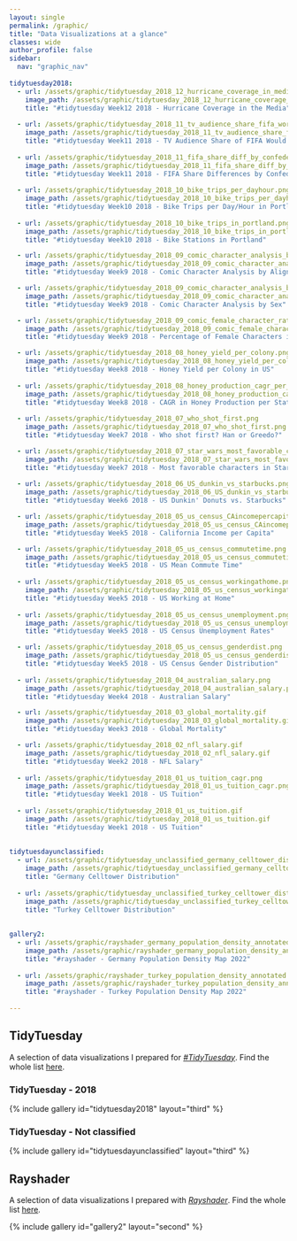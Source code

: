```yaml
---
layout: single
permalink: /graphic/
title: "Data Visualizations at a glance"
classes: wide
author_profile: false
sidebar:
  nav: "graphic_nav"
  
tidytuesday2018:
  - url: /assets/graphic/tidytuesday_2018_12_hurricane_coverage_in_media.png
    image_path: /assets/graphic/tidytuesday_2018_12_hurricane_coverage_in_media.png
    title: "#tidytuesday Week12 2018 - Hurricane Coverage in the Media" 
    
  - url: /assets/graphic/tidytuesday_2018_11_tv_audience_share_fifa_world_cup_2010.png
    image_path: /assets/graphic/tidytuesday_2018_11_tv_audience_share_fifa_world_cup_2010.png
    title: "#tidytuesday Week11 2018 - TV Audience Share of FIFA Would Cup, 2010 (UEFA Countries)" 
    
  - url: /assets/graphic/tidytuesday_2018_11_fifa_share_diff_by_confederation_country.png
    image_path: /assets/graphic/tidytuesday_2018_11_fifa_share_diff_by_confederation_country.png
    title: "#tidytuesday Week11 2018 - FIFA Share Differences by Confederation and Country" 
    
  - url: /assets/graphic/tidytuesday_2018_10_bike_trips_per_dayhour.png
    image_path: /assets/graphic/tidytuesday_2018_10_bike_trips_per_dayhour.png
    title: "#tidytuesday Week10 2018 - Bike Trips per Day/Hour in Portland" 
    
  - url: /assets/graphic/tidytuesday_2018_10_bike_trips_in_portland.png
    image_path: /assets/graphic/tidytuesday_2018_10_bike_trips_in_portland.png
    title: "#tidytuesday Week10 2018 - Bike Stations in Portland" 

  - url: /assets/graphic/tidytuesday_2018_09_comic_character_analysis_by_align.png
    image_path: /assets/graphic/tidytuesday_2018_09_comic_character_analysis_by_align.png
    title: "#tidytuesday Week9 2018 - Comic Character Analysis by Align (Good or Bad)" 

  - url: /assets/graphic/tidytuesday_2018_09_comic_character_analysis_by_sex.png
    image_path: /assets/graphic/tidytuesday_2018_09_comic_character_analysis_by_sex.png
    title: "#tidytuesday Week9 2018 - Comic Character Analysis by Sex" 

  - url: /assets/graphic/tidytuesday_2018_09_comic_female_character_ratio.png
    image_path: /assets/graphic/tidytuesday_2018_09_comic_female_character_ratio.png
    title: "#tidytuesday Week9 2018 - Percentage of Female Characters in Universe" 

  - url: /assets/graphic/tidytuesday_2018_08_honey_yield_per_colony.png
    image_path: /assets/graphic/tidytuesday_2018_08_honey_yield_per_colony.png
    title: "#tidytuesday Week8 2018 - Honey Yield per Colony in US" 
    
  - url: /assets/graphic/tidytuesday_2018_08_honey_production_cagr_per_states.png
    image_path: /assets/graphic/tidytuesday_2018_08_honey_production_cagr_per_states.png
    title: "#tidytuesday Week8 2018 - CAGR in Honey Production per State" 
    
  - url: /assets/graphic/tidytuesday_2018_07_who_shot_first.png
    image_path: /assets/graphic/tidytuesday_2018_07_who_shot_first.png
    title: "#tidytuesday Week7 2018 - Who shot first? Han or Greedo?" 

  - url: /assets/graphic/tidytuesday_2018_07_star_wars_most_favorable_character.png
    image_path: /assets/graphic/tidytuesday_2018_07_star_wars_most_favorable_character.png
    title: "#tidytuesday Week7 2018 - Most favorable characters in Star Wars" 
    
  - url: /assets/graphic/tidytuesday_2018_06_US_dunkin_vs_starbucks.png
    image_path: /assets/graphic/tidytuesday_2018_06_US_dunkin_vs_starbucks.png
    title: "#tidytuesday Week6 2018 - US Dunkin' Donuts vs. Starbucks" 

  - url: /assets/graphic/tidytuesday_2018_05_us_census_CAincomepercapita.png
    image_path: /assets/graphic/tidytuesday_2018_05_us_census_CAincomepercapita.png
    title: "#tidytuesday Week5 2018 - California Income per Capita"  

  - url: /assets/graphic/tidytuesday_2018_05_us_census_commutetime.png
    image_path: /assets/graphic/tidytuesday_2018_05_us_census_commutetime.png
    title: "#tidytuesday Week5 2018 - US Mean Commute Time"  
    
  - url: /assets/graphic/tidytuesday_2018_05_us_census_workingathome.png
    image_path: /assets/graphic/tidytuesday_2018_05_us_census_workingathome.png
    title: "#tidytuesday Week5 2018 - US Working at Home"  
    
  - url: /assets/graphic/tidytuesday_2018_05_us_census_unemployment.png
    image_path: /assets/graphic/tidytuesday_2018_05_us_census_unemployment.png
    title: "#tidytuesday Week5 2018 - US Census Unemployment Rates"

  - url: /assets/graphic/tidytuesday_2018_05_us_census_genderdist.png
    image_path: /assets/graphic/tidytuesday_2018_05_us_census_genderdist.png
    title: "#tidytuesday Week5 2018 - US Census Gender Distribution"  
    
  - url: /assets/graphic/tidytuesday_2018_04_australian_salary.png
    image_path: /assets/graphic/tidytuesday_2018_04_australian_salary.png
    title: "#tidytuesday Week4 2018 - Australian Salary"

  - url: /assets/graphic/tidytuesday_2018_03_global_mortality.gif
    image_path: /assets/graphic/tidytuesday_2018_03_global_mortality.gif
    title: "#tidytuesday Week3 2018 - Global Mortality"

  - url: /assets/graphic/tidytuesday_2018_02_nfl_salary.gif
    image_path: /assets/graphic/tidytuesday_2018_02_nfl_salary.gif
    title: "#tidytuesday Week2 2018 - NFL Salary"
    
  - url: /assets/graphic/tidytuesday_2018_01_us_tuition_cagr.png
    image_path: /assets/graphic/tidytuesday_2018_01_us_tuition_cagr.png
    title: "#tidytuesday Week1 2018 - US Tuition"  
    
  - url: /assets/graphic/tidytuesday_2018_01_us_tuition.gif
    image_path: /assets/graphic/tidytuesday_2018_01_us_tuition.gif
    title: "#tidytuesday Week1 2018 - US Tuition"
    
    
tidytuesdayunclassified:
  - url: /assets/graphic/tidytuesday_unclassified_germany_celltower_distribution.png
    image_path: /assets/graphic/tidytuesday_unclassified_germany_celltower_distribution.png
    title: "Germany Celltower Distribution" 
    
  - url: /assets/graphic/tidytuesday_unclassified_turkey_celltower_distribution.png
    image_path: /assets/graphic/tidytuesday_unclassified_turkey_celltower_distribution.png
    title: "Turkey Celltower Distribution" 
    
    
gallery2:
  - url: /assets/graphic/rayshader_germany_population_density_annotated.png
    image_path: /assets/graphic/rayshader_germany_population_density_annotated.png
    title: "#rayshader - Germany Population Density Map 2022"   
  
  - url: /assets/graphic/rayshader_turkey_population_density_annotated.png
    image_path: /assets/graphic/rayshader_turkey_population_density_annotated.png
    title: "#rayshader - Turkey Population Density Map 2022" 
    
---
```


## TidyTuesday
A selection of data visualizations I prepared for <a href="https://github.com/rfordatascience/tidytuesday" target="_blank"><i>#TidyTuesday</i></a>. Find the whole list <a href="https://github.com/canaytore/tidytuesday" target="_blank">here</a>.

### TidyTuesday - 2018

{% include gallery id="tidytuesday2018" layout="third" %}

### TidyTuesday - Not classified

{% include gallery id="tidytuesdayunclassified" layout="third" %}


## Rayshader
A selection of data visualizations I prepared with <a href="https://github.com/tylermorganwall/rayshader" target="_blank"><i>Rayshader</i></a>. Find the whole list <a href="https://github.com/canaytore/rayshader-portraits" target="_blank">here</a>.

{% include gallery id="gallery2" layout="second" %}

